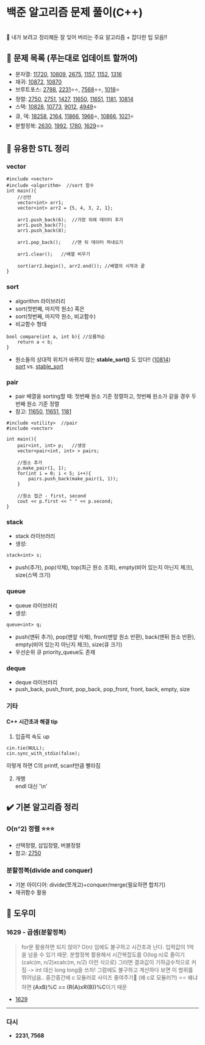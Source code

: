 # 백준 알고리즘 문제 풀이(C++)
<br>
👀 내가 보려고 정리해둔 잘 잊어 버리는 주요 알고리즘 + 잡다한 팁 모음‼️

## 🔄 문제 목록 (푸는대로 업데이트 할꺼여)
- 문자열: [11720](https://github.com/dldbdud314/ps-study/blob/master/11720.cpp), [10809](https://github.com/dldbdud314/ps-study/blob/master/10809.cpp), [2675](https://github.com/dldbdud314/ps-study/blob/master/2675.cpp), [1157](https://github.com/dldbdud314/ps-study/blob/master/1157.cpp), [1152](https://github.com/dldbdud314/ps-study/blob/master/1152.cpp), [1316](https://github.com/dldbdud314/ps-study/blob/master/1316.cpp)
- 재귀: [10872](https://github.com/dldbdud314/ps-study/blob/master/10872.cpp), [10870](https://github.com/dldbdud314/ps-study/blob/master/10870.cpp)
- 브루트포스: [2798](https://github.com/dldbdud314/ps-study/blob/master/2798.cpp), [2231](https://github.com/dldbdud314/ps-study/blob/master/2231.cpp)⭐️⭐️, [7568](https://github.com/dldbdud314/ps-study/blob/master/7568.cpp)⭐️⭐️, [1018](https://github.com/dldbdud314/ps-study/blob/master/1018.cpp)⭐️
- 정렬: [2750](https://github.com/dldbdud314/ps-study/blob/master/2750.cpp), [2751](https://github.com/dldbdud314/ps-study/blob/master/2751.cpp), [1427](https://github.com/dldbdud314/ps-study/blob/master/1427.cpp), [11650](https://github.com/dldbdud314/ps-study/blob/master/11650.cpp), [11651](https://github.com/dldbdud314/ps-study/blob/master/11651.cpp), [1181](https://github.com/dldbdud314/ps-study/blob/master/1181.cpp), [10814](https://github.com/dldbdud314/ps-study/blob/master/10814.cpp)
- 스택: [10828](https://github.com/dldbdud314/ps-study/blob/master/10828.cpp), [10773](https://github.com/dldbdud314/ps-study/blob/master/10773.cpp), [9012](https://github.com/dldbdud314/ps-study/blob/master/9012.cpp), [4949](https://github.com/dldbdud314/ps-study/blob/master/4949.cpp)⭐️
- 큐, 덱: [18258](https://github.com/dldbdud314/ps-study/blob/master/18258.cpp), [2164](https://github.com/dldbdud314/ps-study/blob/master/2164.cpp), [11866](https://github.com/dldbdud314/ps-study/blob/master/11866.cpp), [1966](https://github.com/dldbdud314/ps-study/blob/master/1966.cpp)⭐️, [10866](https://github.com/dldbdud314/ps-study/blob/master/10866.cpp), [1021](https://github.com/dldbdud314/ps-study/blob/master/1021.cpp)⭐️
- 분할정복: [2630](https://github.com/dldbdud314/ps-study/blob/master/2630.cpp), [1992](https://github.com/dldbdud314/ps-study/blob/master/1992.cpp), [1780](https://github.com/dldbdud314/ps-study/blob/master/1780.cpp), [1629](https://github.com/dldbdud314/ps-study/blob/master/1629.cpp)⭐️⭐️

## 🔑 유용한 STL 정리
### vector
```
#include <vector>
#include <algorithm>  //sort 함수
int main(){
    //선언
    vector<int> arr1;
    vector<int> arr2 = {5, 4, 3, 2, 1};
    
    arr1.push_back(6);  //가장 뒤에 데이터 추가
    arr1.push_back(7);
    arr1.push_back(8);
    
    arr1.pop_back();    //맨 뒤 데이터 꺼내오기
    
    arr1.clear();   //배열 비우기
    
    sort(arr2.begin(), arr2.end()); //배열의 시작과 끝 
}
```

### sort
- algorithm 라이브러리 
- sort(첫번째, 마지막 원소) 혹은
- sort(첫번째, 마지막 원소, 비교함수)
- 비교함수 형태
```
bool compare(int a, int b){ //오름차순
    return a < b;
}
```
- 원소들의 상대적 위치가 바뀌지 않는 **stable_sort()** 도 있다!! ([10814](https://github.com/dldbdud314/ps-study/blob/master/10814.cpp))<br>
[sort](http://www.cplusplus.com/reference/algorithm/sort/) vs.
[stable_sort](http://www.cplusplus.com/reference/algorithm/stable_sort/)

### pair

- pair 배열을 sorting할 때: 첫번째 원소 기준 정렬하고, 첫번째 원소가 같을 경우 두번째 원소 기준 정렬
- 참고: [11650](https://github.com/dldbdud314/ps-study/blob/master/11650.cpp), [11651](https://github.com/dldbdud314/ps-study/blob/master/11651.cpp), [1181](https://github.com/dldbdud314/ps-study/blob/master/1181.cpp)
```
#include <utility>  //pair
#include <vector>

int main(){
    pair<int, int> p;   //생성
    vector<pair<int, int> > pairs;
    
    //원소 추가
    p.make_pair(1, 1);
    for(int i = 0; i < 5; i++){
        pairs.push_back(make_pair(1, 1));
    }
    
    //원소 접근 - first, second
    cout << p.first << " " << p.second;
}
```

### stack
- stack 라이브러리
- 생성:
```
stack<int> s;
```
- push(추가), pop(삭제), top(최근 원소 조회), empty(비어 있는지 아닌지 체크), size(스택 크기)

### queue
- queue 라이브러리
- 생성:
```
queue<int> q;
```
- push(맨뒤 추가), pop(맨앞 삭제), front(맨앞 원소 반환), back(맨뒤 원소 반환), empty(비어 있는지 아닌지 체크), size(큐 크기)
- 우선순위 큐 priority_queue도 존재

### deque
- deque 라이브러리
- push_back, push_front, pop_back, pop_front, front, back, empty, size 

### 기타
#### C++ 시간초과 해결 tip
1. 입출력 속도 up
```
cin.tie(NULL);
cin.sync_with_stdio(false);
```
이렇게 하면 C의 printf, scanf만큼 빨라짐

2. 개행<br>
endl 대신 '\n'


## ✔️ 기본 알고리즘 정리
### O(n^2) 정렬 ⭐️⭐️⭐️
- 선택정렬, 삽입정렬, 버블정렬
- 참고: [2750](https://github.com/dldbdud314/ps-study/blob/master/2750.cpp)

### 분할정복(divide and conquer)
- 기본 아이디어: divide(쪼개고)+conquer/merge(필요하면 합치기)
- 재귀함수 활용


## 📒 도우미
### 1629 - 곱셈(분할정복)
> for문 활용하면 되지 않아? O(n) 임에도 불구하고 시간초과 난다. 입력값이 1억을 넘을 수 있기 때문.
> 분할정복 활용해서 시간복잡도를 O(log n)로 줄이기(calc(m, n/2)xcalc(m, n/2) 이런 식으로)
> 그러면 결과값이 기하급수적으로 커짐 -> int 대신 long long을 쓰자!
> 그럼에도 불구하고 계산하다 보면 이 범위를 뛰어넘음.. 중간중간에 c 모듈러로 사이즈 줄여주기👀 (왜 c로 모듈러?!)
> ⭐️⭐️ 왜냐하면 **(AxB)%C == (R(A)xR(B))%C**이기 때문

- [1629](https://github.com/dldbdud314/ps-study/blob/master/1629.cpp)

------------------------------------
### 다시 
- **2231, 7568**
